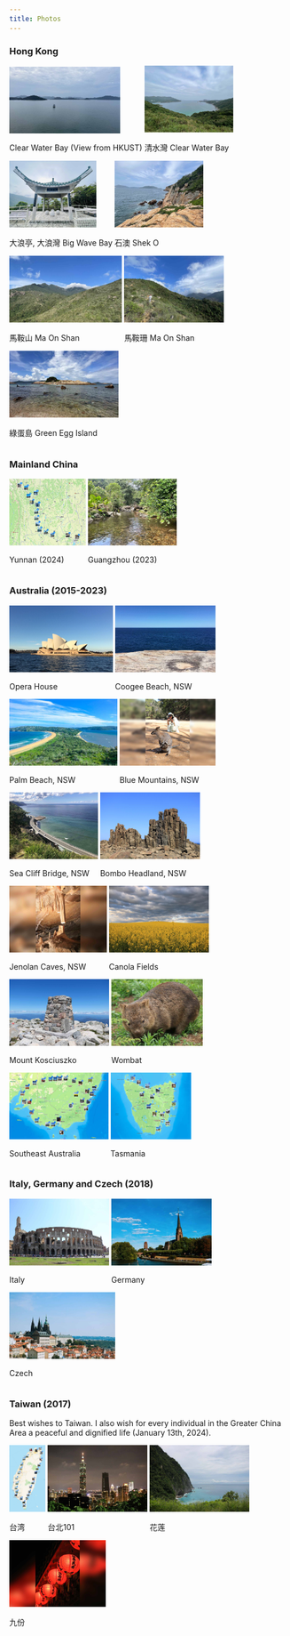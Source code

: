 ```yaml
---
title: Photos
---
```



### Hong Kong
<div id="banner">
	<div class="inline-block" style="display:inline-block;"><a href="assets/photos/Hong_Kong/View_from_HKUST.jpg"><img src="assets/photos/Hong_Kong/View_from_HKUST.jpg" style="height: 120px;"></a><div><p>Clear Water Bay (View from HKUST)</p></div></div>
	<div class="inline-block" style="display:inline-block;"><a href="assets/photos/Hong_Kong/Clear_Water_Bay.jpg"><img src="assets/photos/Hong_Kong/Clear_Water_Bay.jpg" style="height: 120px;"></a><div><p>清水灣 Clear Water Bay</p></div></div>
	<div class="inline-block" style="display:inline-block;"><a href="assets/photos/Hong_Kong/Hong_Kong_1.jpg"><img src="assets/photos/Hong_Kong/Hong_Kong_1.jpg" style="height: 120px;"></a><div><p>大浪亭, 大浪灣 Big Wave Bay</p></div></div>
	<div class="inline-block" style="display:inline-block;"><a href="assets/photos/Hong_Kong/Hong_Kong_2.jpg"><img src="assets/photos/Hong_Kong/Hong_Kong_2.jpg" style="height: 120px;"></a><div><p>石澳 Shek O</p></div></div>
	<div class="inline-block" style="display:inline-block;"><a href="assets/photos/Hong_Kong/Hong_Kong_3.jpg"><img src="assets/photos/Hong_Kong/Hong_Kong_3.jpg" style="height: 120px;"></a><div><p>馬鞍山 Ma On Shan</p></div></div>
	<div class="inline-block" style="display:inline-block;"><a href="assets/photos/Hong_Kong/Hong_Kong_4.jpg"><img src="assets/photos/Hong_Kong/Hong_Kong_4.jpg" style="height: 120px;"></a><div><p>馬鞍珊 Ma On Shan</p></div></div>
	<div class="inline-block" style="display:inline-block;"><a href="assets/photos/Hong_Kong/Hong_Kong_5.jpg"><img src="assets/photos/Hong_Kong/Hong_Kong_5.jpg" style="height: 120px;"></a><div><p>綠蛋島 Green Egg Island</p></div></div>
</div>


### Mainland China
<div id="banner">
	<div class="inline-block" style="display:inline-block;"><a href="assets/photos/Yunnan_2024/Yunnan_2024"><img src="assets/photos/Yunnan_2024/Yunnan_2024.jpg" style="height: 120px;"></a><div><p>Yunnan (2024)</p></div></div>
	<div class="inline-block" style="display:inline-block;"><a href="assets/photos/Guangzhou_2023/IMG_5026"><img src="assets/photos/Guangzhou_2023/IMG_5026.jpg" style="height: 120px;"></a><div><p>Guangzhou (2023)</p></div></div>
</div>


### Australia (2015-2023)
<div id="banner">
	<div class="inline-block" style="display:inline-block;"><a href="assets/photos/Australia/Opera_House.jpg"><img src="assets/photos/Australia/Opera_House.jpg" style="height: 120px;"></a><div><p>Opera House</p></div></div>
	<div class="inline-block" style="display:inline-block;"><a href="assets/photos/Australia/Coogee_Beach.jpg"><img src="assets/photos/Australia/Coogee_Beach.jpg" style="height: 120px;"></a><div><p>Coogee Beach, NSW</p></div></div>
	<div class="inline-block" style="display:inline-block;"><a href="assets/photos/Australia/Palm_Beach.jpg"><img src="assets/photos/Australia/Palm_Beach.jpg" style="height: 120px;"></a><div><p>Palm Beach, NSW</p></div></div>
	<div class="inline-block" style="display:inline-block;"><a href="assets/photos/Australia/Blue_Mountains.jpg"><img src="assets/photos/Australia/Blue_Mountains.jpg" style="height: 120px;"></a><div><p>Blue Mountains, NSW</p></div></div>
	<div class="inline-block" style="display:inline-block;"><a href="assets/photos/Australia/Sea_Cliff_Bridge.jpg"><img src="assets/photos/Australia/Sea_Cliff_Bridge.jpg" style="height: 120px;"></a><div><p>Sea Cliff Bridge, NSW</p></div></div>
	<div class="inline-block" style="display:inline-block;"><a href="assets/photos/Australia/Bombo_Headland.jpg"><img src="assets/photos/Australia/Bombo_Headland.jpg" style="height: 120px;"></a><div><p>Bombo Headland, NSW</p></div></div>
	<div class="inline-block" style="display:inline-block;"><a href="assets/photos/Australia/Jenolan_Caves.jpg"><img src="assets/photos/Australia/Jenolan_Caves.jpg" style="height: 120px;"></a><div><p>Jenolan Caves, NSW</p></div></div>
	<div class="inline-block" style="display:inline-block;"><a href="assets/photos/Australia/Cowra_1"><img src="assets/photos/Australia/Cowra_1.jpg" style="height: 120px;"></a><div><p>Canola Fields</p></div></div>
	<div class="inline-block" style="display:inline-block;"><a href="assets/photos/Australia/Mount_Kosciuszko_1"><img src="assets/photos/Australia/Mount_Kosciuszko_1.jpg" style="height: 120px;"></a><div><p>Mount Kosciuszko</p></div></div>
	<div class="inline-block" style="display:inline-block;"><a href="assets/photos/Australia/Wombat"><img src="assets/photos/Australia/Wombat.jpg" style="height: 120px;"></a><div><p>Wombat</p></div></div>
	<div class="inline-block" style="display:inline-block;"><a href="assets/photos/Australia/road_trip_2023_1"><img src="assets/photos/Australia/road_trip_2023_1.jpg" style="height: 120px;"></a><div><p>Southeast Australia</p></div></div>
	<div class="inline-block" style="display:inline-block;"><a href="assets/photos/Australia/road_trip_2023_2"><img src="assets/photos/Australia/road_trip_2023_2.jpg" style="height: 120px;"></a><div><p>Tasmania</p></div></div>
</div>


### Italy, Germany and Czech (2018)
<div id="banner">
	<div class="inline-block" style="display:inline-block;"><a href="assets/photos/Italy_2018/Rome"><img src="assets/photos/Italy_2018/Rome.jpg" style="height: 120px;"></a><div><p>Italy</p></div></div>
	<div class="inline-block" style="display:inline-block;"><a href="assets/photos/Germany_Czech_2018/Frankfurt"><img src="assets/photos/Germany_Czech_2018/Frankfurt.jpg" style="height: 120px;"></a><div><p>Germany</p></div></div>
	<div class="inline-block" style="display:inline-block;"><a href="assets/photos/Germany_Czech_2018/Prague"><img src="assets/photos/Germany_Czech_2018/Prague.jpg" style="height: 120px;"></a><div><p>Czech</p></div></div>
</div>


### Taiwan (2017)

Best wishes to Taiwan. I also wish for every individual in the Greater China Area a peaceful and dignified life (January 13th, 2024).

<div id="banner">
	<div class="inline-block" style="display:inline-block;"><a href="assets/photos/Taiwan_2017/Taiwan_1.jpg"><img src="assets/photos/Taiwan_2017/Taiwan_1.jpg" style="height: 120px;"></a><div><p>台湾</p></div></div>
	<div class="inline-block" style="display:inline-block;"><a href="assets/photos/Taiwan_2017/Taipei.jpg"><img src="assets/photos/Taiwan_2017/Taipei.jpg" style="height: 120px;"></a><div><p>台北101</p></div></div>
	<div class="inline-block" style="display:inline-block;"><a href="assets/photos/Taiwan_2017/Taiwan_2.jpg"><img src="assets/photos/Taiwan_2017/Taiwan_2.jpg" style="height: 120px;"></a><div><p>花莲</p></div></div>
	<div class="inline-block" style="display:inline-block;"><a href="assets/photos/Taiwan_2017/Taiwan_3.jpg"><img src="assets/photos/Taiwan_2017/Taiwan_3.jpg" style="height: 120px;"></a><div><p>九份</p></div></div>
</div>



